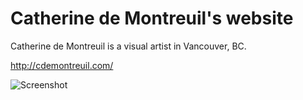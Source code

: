 # Catherine de Montreuil's website
Catherine de Montreuil is a visual artist in Vancouver, BC.

http://cdemontreuil.com/

![Screenshot](https://raw.github.com/zibs/C-deMontreuil/gh-pages/img/readme.png)
